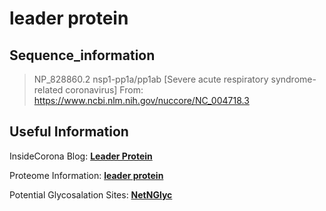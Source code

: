 # leader protein
## Sequence_information

>NP_828860.2 nsp1-pp1a/pp1ab [Severe acute respiratory syndrome-related coronavirus]
From: https://www.ncbi.nlm.nih.gov/nuccore/NC_004718.3

## Useful Information
InsideCorona Blog: [**Leader Protein**](https://insidecorona.net/the-virus/leader-protein-nsp1/)

Proteome Information: [**leader protein**](https://github.com/thorn-lab/coronavirus_structural_task_force/blob/master/pdb/leader_protein/proteome_information.txt)

Potential Glycosalation Sites: [**NetNGlyc**](https://github.com/thorn-lab/coronavirus_structural_task_force/blob/master/pdb/leader_protein/NetNGlyc_leader_protein) 
